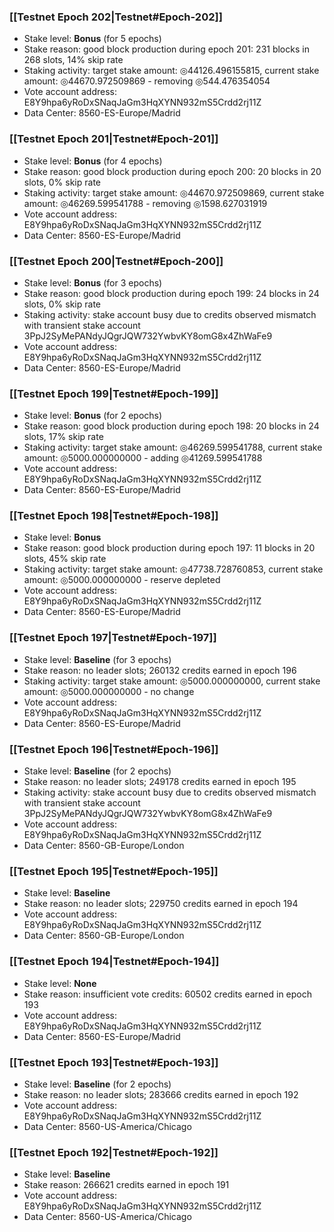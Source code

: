 ### [[Testnet Epoch 202|Testnet#Epoch-202]]
* Stake level: **Bonus** (for 5 epochs)
* Stake reason: good block production during epoch 201: 231 blocks in 268 slots, 14% skip rate
* Staking activity: target stake amount: ◎44126.496155815, current stake amount: ◎44670.972509869 - removing ◎544.476354054
* Vote account address: E8Y9hpa6yRoDxSNaqJaGm3HqXYNN932mS5Crdd2rj11Z
* Data Center: 8560-ES-Europe/Madrid
### [[Testnet Epoch 201|Testnet#Epoch-201]]
* Stake level: **Bonus** (for 4 epochs)
* Stake reason: good block production during epoch 200: 20 blocks in 20 slots, 0% skip rate
* Staking activity: target stake amount: ◎44670.972509869, current stake amount: ◎46269.599541788 - removing ◎1598.627031919
* Vote account address: E8Y9hpa6yRoDxSNaqJaGm3HqXYNN932mS5Crdd2rj11Z
* Data Center: 8560-ES-Europe/Madrid
### [[Testnet Epoch 200|Testnet#Epoch-200]]
* Stake level: **Bonus** (for 3 epochs)
* Stake reason: good block production during epoch 199: 24 blocks in 24 slots, 0% skip rate
* Staking activity: stake account busy due to credits observed mismatch with transient stake account 3PpJ2SyMePANdyJQgrJQW732YwbvKY8omG8x4ZhWaFe9
* Vote account address: E8Y9hpa6yRoDxSNaqJaGm3HqXYNN932mS5Crdd2rj11Z
* Data Center: 8560-ES-Europe/Madrid
### [[Testnet Epoch 199|Testnet#Epoch-199]]
* Stake level: **Bonus** (for 2 epochs)
* Stake reason: good block production during epoch 198: 20 blocks in 24 slots, 17% skip rate
* Staking activity: target stake amount: ◎46269.599541788, current stake amount: ◎5000.000000000 - adding ◎41269.599541788
* Vote account address: E8Y9hpa6yRoDxSNaqJaGm3HqXYNN932mS5Crdd2rj11Z
* Data Center: 8560-ES-Europe/Madrid
### [[Testnet Epoch 198|Testnet#Epoch-198]]
* Stake level: **Bonus**
* Stake reason: good block production during epoch 197: 11 blocks in 20 slots, 45% skip rate
* Staking activity: target stake amount: ◎47738.728760853, current stake amount: ◎5000.000000000 - reserve depleted
* Vote account address: E8Y9hpa6yRoDxSNaqJaGm3HqXYNN932mS5Crdd2rj11Z
* Data Center: 8560-ES-Europe/Madrid
### [[Testnet Epoch 197|Testnet#Epoch-197]]
* Stake level: **Baseline** (for 3 epochs)
* Stake reason: no leader slots; 260132 credits earned in epoch 196
* Staking activity: target stake amount: ◎5000.000000000, current stake amount: ◎5000.000000000 - no change
* Vote account address: E8Y9hpa6yRoDxSNaqJaGm3HqXYNN932mS5Crdd2rj11Z
* Data Center: 8560-ES-Europe/Madrid
### [[Testnet Epoch 196|Testnet#Epoch-196]]
* Stake level: **Baseline** (for 2 epochs)
* Stake reason: no leader slots; 249178 credits earned in epoch 195
* Staking activity: stake account busy due to credits observed mismatch with transient stake account 3PpJ2SyMePANdyJQgrJQW732YwbvKY8omG8x4ZhWaFe9
* Vote account address: E8Y9hpa6yRoDxSNaqJaGm3HqXYNN932mS5Crdd2rj11Z
* Data Center: 8560-GB-Europe/London
### [[Testnet Epoch 195|Testnet#Epoch-195]]
* Stake level: **Baseline**
* Stake reason: no leader slots; 229750 credits earned in epoch 194
* Vote account address: E8Y9hpa6yRoDxSNaqJaGm3HqXYNN932mS5Crdd2rj11Z
* Data Center: 8560-GB-Europe/London
### [[Testnet Epoch 194|Testnet#Epoch-194]]
* Stake level: **None**
* Stake reason: insufficient vote credits: 60502 credits earned in epoch 193
* Vote account address: E8Y9hpa6yRoDxSNaqJaGm3HqXYNN932mS5Crdd2rj11Z
* Data Center: 8560-ES-Europe/Madrid
### [[Testnet Epoch 193|Testnet#Epoch-193]]
* Stake level: **Baseline** (for 2 epochs)
* Stake reason: no leader slots; 283666 credits earned in epoch 192
* Vote account address: E8Y9hpa6yRoDxSNaqJaGm3HqXYNN932mS5Crdd2rj11Z
* Data Center: 8560-US-America/Chicago
### [[Testnet Epoch 192|Testnet#Epoch-192]]
* Stake level: **Baseline**
* Stake reason: 266621 credits earned in epoch 191
* Vote account address: E8Y9hpa6yRoDxSNaqJaGm3HqXYNN932mS5Crdd2rj11Z
* Data Center: 8560-US-America/Chicago